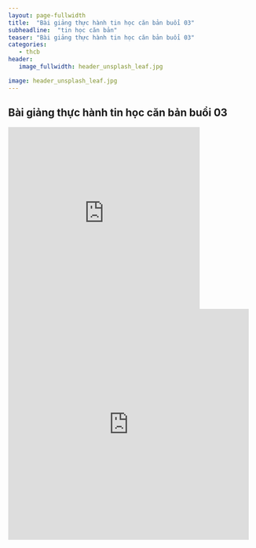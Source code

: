 ```yaml
---
layout: page-fullwidth
title:  "Bài giảng thực hành tin học căn bản buổi 03"
subheadline:  "tin học căn bản"
teaser: "Bài giảng thực hành tin học căn bản buổi 03"
categories: 
   - thcb
header:
   image_fullwidth: header_unsplash_leaf.jpg

image: header_unsplash_leaf.jpg
---
```


## Bài giảng thực hành tin học căn bản buổi 03

<div class="flex-video">
<iframe src="http://www.slideshare.net/tiencao71/slideshelf" width="390px" height="370px" frameborder="0" marginwidth="0" frameborder="0" allowfullscreen></iframe>
</div>



<div class="row t30">
   <div class="flex-video">
      <iframe src="http://www.slideshare.net/tiencao71/slideshelf" width="490px" height="470px" frameborder="0" marginwidth="0" marginheight="0" scrolling="no" style="border:none;" allowfullscreen webkitallowfullscreen mozallowfullscreen></iframe>
   </div>
</div>
